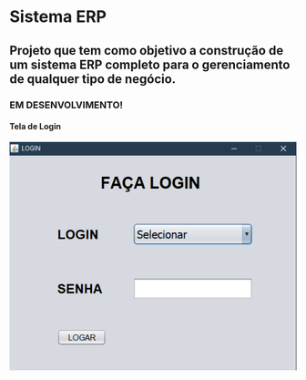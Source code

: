 # Sistema ERP

## Projeto que tem como objetivo a construção de um sistema ERP completo para o gerenciamento de qualquer tipo de negócio.

### EM DESENVOLVIMENTO!

#### Tela de Login

![Tela de Login](https://github.com/WilliamDCGomes/Sistema-ERP/blob/master/ReadmeFiles/Login.png)
